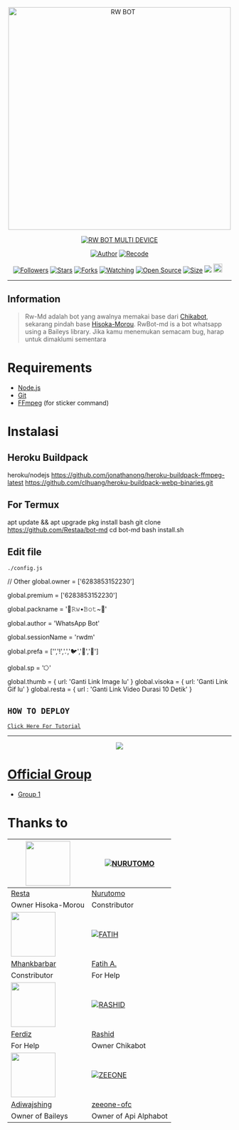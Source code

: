 <p align="center">
<img src="https://telegra.ph/file/52b4c3c1c631254af23b8.jpg" alt="RW BOT" width="500"/>


</p>
<p align="center">
<a href="#"><img title="RW BOT MULTI DEVICE" src="https://img.shields.io/badge/ALPHABOT MULTI DEVICE-green?colorA=%23ff0000&colorB=%23017e40&style=for-the-badge"></a>
</p>
<p align="center">
<a href="https://github.com/DikaArdnt"><img title="Author" src="https://img.shields.io/badge/Author-Dika-red.svg?style=for-the-badge&logo=github"></a>
<a href="https://github.com/Restaa/bot-md"><img title="Recode" src="https://img.shields.io/badge/Recode-Restaa-red.svg?style=for-the-badge&logo=github"></a>
</p>
<p align="center">
<a href="https://github.com/Restaa/bot-md/followers"><img title="Followers" src="https://img.shields.io/github/followers/zeeone-ofc?color=red&style=flat-square"></a>
<a href="https://github.com/Restaa/bot-md/stargazers/"><img title="Stars" src="https://img.shields.io/github/stars/zeeone-ofc/Alphabot-Md?color=blue&style=flat-square"></a>
<a href="https://github.com/Restaa/bot-md/network/members"><img title="Forks" src="https://img.shields.io/github/forks/zeeone-ofc/Alphabot-Md?color=red&style=flat-square"></a>
<a href="https://github.com/Restaa/bot-md/watchers"><img title="Watching" src="https://img.shields.io/github/watchers/zeeone-ofc/Alphabot-Md?label=Watchers&color=blue&style=flat-square"></a>
<a href="https://github.com/Restaa/bot-md"><img title="Open Source" src="https://badges.frapsoft.com/os/v2/open-source.svg?v=103"></a>
<a href="https://github.com/Restaa/bot-md/"><img title="Size" src="https://img.shields.io/github/repo-size/zeeone-ofc/Alphabot-Md?style=flat-square&color=green"></a>
<a href="https://hits.seeyoufarm.com"><img src="https://hits.seeyoufarm.com/api/count/incr/badge.svg?url=https%3A%2F%2Fgithub.com%2Fzeeone-ofc%2FAlphabot-Md&count_bg=%2379C83D&title_bg=%23555555&icon=probot.svg&icon_color=%2300FF6D&title=hits&edge_flat=false"/></a>
<a href="https://github.com/Restaa/bot-md/graphs/commit-activity"><img height="20" src="https://img.shields.io/badge/Maintained%3F-yes-green.svg"></a>&nbsp;&nbsp;
</p>


---

## Information
> Rw-Md adalah bot yang awalnya memakai base dari [Chikabot](https://github.com/rashidsiregar28/chikabot/blob/main/README.md), sekarang pindah base [Hisoka-Morou](https://github.com/DikaArdnt/Hisoka-Morou). RwBot-md is a bot whatsapp using a Baileys library.
> Jika kamu menemukan semacam bug, harap untuk dimaklumi sementara

# Requirements
* [Node.js](https://nodejs.org/en/)
* [Git](https://git-scm.com/downloads)
* [FFmpeg](https://github.com/BtbN/FFmpeg-Builds/releases/download/autobuild-2020-12-08-13-03/ffmpeg-n4.3.1-26-gca55240b8c-win64-gpl-4.3.zip) (for sticker command)

# Instalasi
## Heroku Buildpack

heroku/nodejs
https://github.com/jonathanong/heroku-buildpack-ffmpeg-latest
https://github.com/clhuang/heroku-buildpack-webp-binaries.git

## For Termux
apt update && apt upgrade
pkg install bash
git clone https://github.com/Restaa/bot-md
cd bot-md
bash install.sh


## Edit file
`./config.js`

// Other
global.owner = ['6283853152230']

global.premium = ['6283853152230']

global.packname = '🤖𝚁𝚠•𝙱𝚘𝚝~🤖'

global.author = 'WhatsApp Bot'

global.sessionName = 'rwdm'

global.prefa = ['','!','.','🐦','🐤','🗿']

global.sp = '⭔'


global.thumb = { url: 'Ganti Link Image lu' }
global.visoka = { url: 'Ganti Link Gif lu' }
global.resta = { url : 'Ganti Link Video Durasi 10 Detik' }

## ```HOW TO DEPLOY```

[`Click Here For Tutorial`](https://youtube.com/channel/UCzVP2L_xERzrp_cBJYyqvIw)<br>

----------

<p align="center">
  <a href="https://youtu.be/SdKHkld2NcI"><img src="https://a.top4top.io/p_2081imvxm1.jpg" />
</p>


# Official Group
- [Group 1](https://chat.whatsapp.com/GpJJFNwP9SL9R4X8NYxFEa)

# Thanks to
<a href="https://github.com/Restaa"><img src="https://telegra.ph/file/52b4c3c1c631254af23b8.jpg?size=100" width="100" height="100"></a> | [![NURUTOMO](https://github.com/Nurutomo.png?size=100)](https://github.com/Nurutomo) 
---|---
[Resta](https://github.com/Restaa)  | [Nurutomo](https://github.com/Nurutomo)
Owner Hisoka-Morou | Constributor |
<a href="https://github.com/MhankBarBar"><img src="https://github.com/MhankBarBar.png?size=100" width="100" height="100"></a> | [![FATIH](https://github.com/fatiharridho.png?size=100)](https://github.com/fatiharridho) 
[Mhankbarbar](https://github.com/MhankBarBar)  | [Fatih A.](https://github.com/fatiharridho)
Constributor | For Help |
<a href="https://github.com/FERDIZ-afk"><img src="https://github.com/FERDIZ-afk.png?size=100" width="100" height="100"></a> | [![RASHID](http://github.com/rashidsiregar28.png?size=100)](http://github.com/rashidsiregar28) 
[Ferdiz](https://github.com/FERDIZ-afk)  | [Rashid](https://github.com/rashidsiregar28)
For Help | Owner Chikabot |
<a href="https://github.com/adiwajshing"><img src="https://github.com/adiwajshing.png?size=100" width="100" height="100"></a> | [![ZEEONE](http://github.com/zeeone-ofc.png?size=100)](http://github.com/zeeone-ofc) 
[Adiwajshing](https://github.com/adiwajshing) | [zeeone-ofc](https://zeeone-ofc.github.io)
Owner of Baileys | Owner of Api Alphabot |


